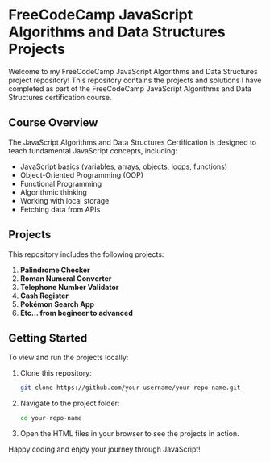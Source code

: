 # FreeCodeCamp JavaScript Algorithms and Data Structures Projects

Welcome to my FreeCodeCamp JavaScript Algorithms and Data Structures project repository! This repository contains the projects and solutions I have completed as part of the FreeCodeCamp JavaScript Algorithms and Data Structures certification course.

## Course Overview

The JavaScript Algorithms and Data Structures Certification is designed to teach fundamental JavaScript concepts, including:

- JavaScript basics (variables, arrays, objects, loops, functions)
- Object-Oriented Programming (OOP)
- Functional Programming
- Algorithmic thinking
- Working with local storage
- Fetching data from APIs

## Projects

This repository includes the following projects:

1. **Palindrome Checker**
2. **Roman Numeral Converter**
3. **Telephone Number Validator**
4. **Cash Register**
5. **Pokémon Search App**
6. **Etc... from begineer to advanced**

## Getting Started

To view and run the projects locally:

1. Clone this repository:
   ```bash
   git clone https://github.com/your-username/your-repo-name.git
   ```
2. Navigate to the project folder:
   ```bash
   cd your-repo-name
   ```
3. Open the HTML files in your browser to see the projects in action.



Happy coding and enjoy your journey through JavaScript!